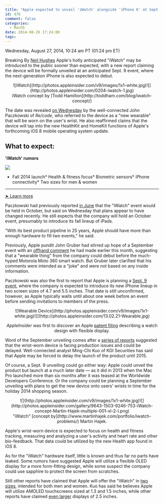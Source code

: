 ```yaml
---
title: "Apple expected to unveil 'iWatch' alongside 'iPhone 6' at Sept. 9 event"
id: 476
comment: false
categories:
  - MacOS
date: 2014-08-26 17:24:00
tags:
---
```


<div readability="53">

 Wednesday, August 27, 2014, 10:24 am PT (01:24 pm ET) 

<span>Breaking</span> By [Neil Hughes](mailto:neil@appleinsider.com)
<span>Apple's hotly anticipated "iWatch" may be introduced to the public sooner than expected, with a new report claiming the device will be formally unveiled at an anticipated Sept. 9 event, where the next-generation iPhone is also expected to debut.

</span>

<div align="center">
<div>![iWatch](http://photos.appleinsider.com/v9/images/1x1-white.jpg)<noscript>![](http://photos.appleinsider.com/0204-iwatch-1.jpg)</noscript></div><span>iWatch concept by [Todd Hamilton](http://toddham.com/blog/iwatch-concept/)</span></div>

The date was revealed [on Wednesday](http://recode.net/2014/08/27/codered-apple-plans-to-announce-wearable-in-september/) by the well-connected John Paczkowski of _Re/code_, who referred to the device as a "new wearable" that will be worn on the user's wrist. He also reaffirmed claims that the device will tap into the new HealthKit and HomeKit functions of Apple's forthcoming iOS 8 mobile operating system update.

<div readability="0">

## What to expect: 

**'iWatch' rumors**

[![](http://photos.appleinsider.com/iwatchinfobox-140514.png)](http://appleinsider.com/futures/iwatch)

*   Fall 2014 launch*   Health &amp; fitness focus*   Biometric sensors*   iPhone connectivity*   Two sizes for men &amp; women

* * *
[<span>➤ </span> Learn more](http://appleinsider.com/futures/iwatch)</div>

 Paczkowski had previously reported [in June](http://appleinsider.com/articles/14/06/06/apples-first-wearable-device-affirmed-to-be-on-track-for-october-debut) that the "iWatch" event would be held in October, but said on Wednesday that plans appear to have changed recently. He still expects that the company will hold an October event, presumably to introduce its fall lineup of iPads.

"With its best product pipeline in 25 years, Apple should have more than enough hardware to fill two events," he said.

Previously, Apple pundit John Gruber had stirred up hope of a September event with an [offhand comment](http://appleinsider.com/articles/14/08/08/gruber-apple-to-announce-iwatch-next-month) he had made earlier this month, suggesting that a "wearable thing" from the company could debut before the much-hyped Motorola Moto 360 smart watch. But Gruber later clarified that his comments were intended as a "joke" and were not based on any inside information.

Paczkowski was also the first to report that Apple is planning a [Sept. 9 event](http://appleinsider.com/articles/14/08/05/apple-to-hold-iphone-6-media-event-on-sept-9-report), where the company is expected to introduce its new iPhone lineup in two screen sizes of 4.7 and 5.5 inches. That date is still unconfirmed, however, as Apple typically waits until about one week before an event before sending invitations to members of the press.

<div align="center">
<div>![Wearable Device](http://photos.appleinsider.com/v9/images/1x1-white.jpg)<noscript>![](http://photos.appleinsider.com/13.02.21-Wearable.jpg)</noscript></div>

<span>_AppleInsider_ was first to discover an Apple [patent filing](http://appleinsider.com/articles/13/02/21/apple-patent-filing-points-directly-to-iwatch-concept-with-flexible-touchscreen-display) describing a watch design with flexible display.</span></div>

Word of the September unveiling comes after a [series of reports](http://appleinsider.com/articles/14/08/19/continued-production-issues-may-force-apple-to-delay-iwatch-until-2015-analyst-ming-chi-kuo-claims) suggested that the wrist-worn device is facing production issues and could be delayed. Well-connected analyst Ming-Chi Kuo of KGI Securities has said that Apple may be forced to delay the launch of the product until 2015.

Of course, a Sept. 9 unveiling could go either way: Apple could unveil the product but launch at a much later date — as it did in 2013 when the Mac Pro launched more than six months after it was teased at the Worldwide Developers Conference. Or the company could be planning a September unveiling with plans to get the new device onto users' wrists in time for the holiday 2014 shopping season.

<div align="center">
<div>![](http://photos.appleinsider.com/v9/images/1x1-white.jpg)<noscript>![](http://photos.appleinsider.com/gallery/9643-1503-9246-753-iWatch-concept-Martin-Hajek-multiple-001-xl-2-l.png)</noscript></div>"iWatch" [concept by](http://www.martinhajek.com/portfolio/iwatch-problems/) Martin Hajek.<span></span></div>

Apple's wrist-worn device is expected to focus on health and fitness tracking, measuring and analyzing a user's activity and heart rate and other bio-feedback. That data could be utilized by the new Health app found in iOS 8.

As for the "iWatch" hardware itself, little is known and thus far no parts have leaked. Some rumors have suggested Apple will utilize a flexible OLED display for a more form-fitting design, while some suspect the company could use sapphire to protect the screen from scratches.

Still other reports have claimed that Apple will offer the "iWatch" in [two sizes](http://appleinsider.com/articles/14/07/15/rumor-apples-iwatch-will-come-in-two-sizes-three-models-when-it-launches-this-fall), intended for both men and women. Kuo has said he believes Apple will utilize AMOLED touchscreens sized at 1.3 and 1.5 inches, while other reports have claimed [even larger](http://appleinsider.com/articles/14/06/19/rumor-apples-iwatch-to-have-slightly-rectangular-25-display-wireless-charging) displays of 2.5 inches.
</div>